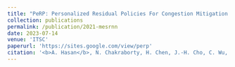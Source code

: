 ```yaml
---
title: "PeRP: Personalized Residual Policies For Congestion Mitigation Through Co-operative Advisory Systems"
collection: publications
permalink: /publication/2021-mesrnn
date: 2023-07-14
venue: 'ITSC'
paperurl: 'https://sites.google.com/view/perp'
citation: '<b>A. Hasan</b>, N. Chakraborty, H. Chen, J.-H. Cho, C. Wu, and K. Driggs-Campbell. &quot;PeRP: Personalized Residual Policies For Congestion Mitigation Through Co-operative Advisory Systems&quot; <i>IEEE International Conference on Intelligent Transportation Systems</i>, 2023'
---
```

